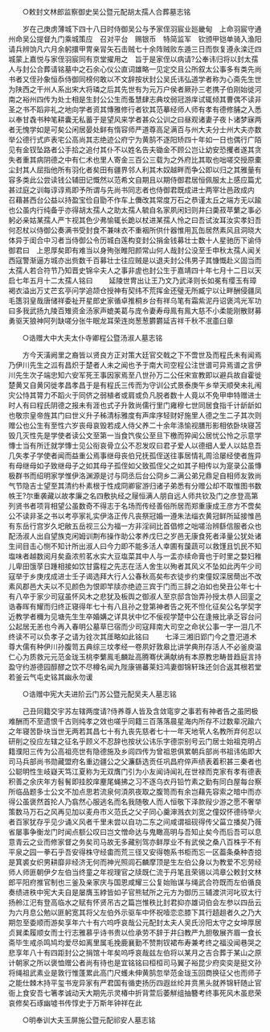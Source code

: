 <!-- { "loadSidebar": true } -->
　　○敕封文林郎监察御史吴公暨元配胡太孺人合葬墓志铭 

　　岁在己庚虏薄城下四十八日时侍御吴公与予家侄羽宸业廵畿甸　上命羽宸守通州命吴公提督九门乘城策应　召对平台　赐银币　特简监军　钦颁甲铠单骑入渔阳请兵辨饷凡六月余躬擐甲冑亲冐矢石击贼七十余阵贼败东遁三日而恢复遵永滦迁四城蒙上嘉悦与家侄羽宸同有京堂擢用之　旨于是家侄以病请?公奉讳归将以封太孺人与封公合葬请铭墓中之石余心仪公直词雄略一见定交且公所叙太公事多有类先尚书者又侄孙象恒忝侍御同榜何敢以不文辞按状封公吴氏讳弘道学者称为心斋先生世为陕西之干州人系出宋大将璘之后其先世有为元万户侯者厥孙三老携子伯刚始徙河南之裕州四传为处士相是生封公公生而蚤慧肆志典坟弱冠游庠试辄倾其曹偶不读非圣之书不蹈非礼之地向学者资其慱雅修行者钦其范摹经师人师有孝有德修脯之入悉以奉甘毳书种笔耕囊无私蓄于是望风来学者甚众公训之曰昼观诸妻子夜卜诸梦寐两者无愧学如是可矣公闲居晏处鲜有惰容师严道尊高足满百与州大夫分士州大夫亦数举公德行式庐表宅公高尚其志绝迹公府宁为黄鹄不逐阳矫四十年如一日也偶行广陌见有金钗坠路者公手拾之追付其仆不以姓名告夫锄金不顾公岂让幼安恐攫者遂其贪失者重其病阴德之中有仁术也里人寄金三百公三载为之外府比其取也咄嗟交授原橐尘封其人屈指他所有羽化者矣田有疆界邻人利其木奴越畔而争公即以归之其雅量有容多类此公尝读钱公辅田记慨然以范希文自期且以期侍御君居恒佩服太上感应篇尤甚过庭之训每谆谆焉即予所谓与先尚书同志者也侍御君既成进士两宰壮邑政成内　召藉甚西台公益以持盈宝俭自勖不作车上儛改其常度万石之恭谨太丘之端方无以踰也公虽内行纯备乎亦得胡太孺人之助太孺人毓自名家夙闲妇则井臼羮菽苹蘩之事必躬必亲姑某孺人严卞视其色少弗愉辄长跪以杖进某孺人怜之曰吾试汝耳汝实孝妇吾何忍杖以侍御公奏满书受封食不兼味衣不重裀所供什器惟用瓦缶居然素风且洞晓大体异于闺合中习者当侍御公令历城白莲构变封公捐金钱募壮士数十人星驰历下谕侍御君曰　上恩厚矣即有难当以身殉张睢阳颜常山何人哉封公没至壬申秋太孺人闻关西寇警渐逼方城亦出赀数千百募壮士往应贼是以退夫封公伟男子其慷慨赴义固当而太孺人若合符节乃知晋史锦伞夫人之事非虗也封公生于嘉靖四十年七月十二日以天启七年五月十二太孺人铭曰 
　　延陵世冑出让王乃文乃武泽则长如冕有缨玉有璋褐衣溢出万丈芒玄亭问学追颉仓授神有契纬不荒挥金还璧无所臧宁以让畔酬侵疆凤毛簉羽皇哉唐储祥委祉开星郎史家循卓推桐乡台有祥乌笔有霜紫泥丹诏褒鸿光军功曰多我武扬九陵百雉资金汤家声媲美葛与庞令妻寿母鳯有鳯大慈不小柔能刚散财募勇驱天狼神阿列缺嗟分张牛眠龙耳荣连岗葱葱欝欝延吉祥千秋不冺齑臼章 

　　○诰赠大中大夫太仆寺卿程公暨汤淑人墓志铭 

　　方今天潢阙里之裔皆以贤良方正对策大廷官交戟之下不啻世及而程氏未有闻焉乃伊川先生之泒有昌炽于楚者人未之闻也予于南大司空程公注世谱可异焉谱之言伊川先生次子端忠知六安军死王事因家焉至八世孙万二公任宋宣教即以避兵故自霍徙楚黄又自黄冈徙孝昌孝昌于是有程氏三传而为守训公式景泰庚午乡举天顺癸未礼闱灾公恃其膂力不蹈火于同侪之弱植者或肩或负凡脱者数十人竟以不免甲申特赠进士时人有曰程氏阴德之报未有涯也式子升敦尚儒行里门雍穆七世同居食指千计龂龂如也敬宗皇帝旌其门曰世义升子秭清标雅度有声庠序轻财好施里人德之生二子其次则赠公也公生有至性六岁丧母哀毁若成人侍父养二十余年涤愉视膳形影相依卧块寝苫毁几灭性先是学使者读公文至第一当食饩俟公至旦下檄而猝闻公居忧公怜之示意学慱士当有所迁就学慱士见公衔哀骨立公不忍发叹曰君子爱人以德细人爱人以姑息吾几失孝子学使者闻而益重公焉事继母丧伯兄抚孤侄送往事居情礼周洽屡经使者旌异有母继母如子致继母子之如其母子孤侄如父致孤侄父之如其子相传以为寔录公虽慱极群书而绍明家学惟伊洛渊源是讨与冏丞后台公冏乡二满公弟兄鼎足自相师友敦尚气节隐吉士望至其清约朴素根于性成冏卿宦游归诸子弟悉有分赠公却不取惟图书数帙王?尔重袭藏以故孝廉之名四敷执经之屦恒满人朋自远人师共钦及门之彦登高第列贤书者项背相望公虽数奇不得志于名场而传经善俗所居而郑重康成王彦方不啻矣公不读非圣之书以考亭家礼实伊洛正传凡丧祭冠婚一遵朱法缁衣黄冠鲜所延接惟邑有东岳行宫岁久圯敝五岳视三公为福一方非淫祠比首倡修之咄嗟治辨繇信服者众也配汤淑人出自望族克闲姆训荆布操作助公孝养戊巳之岁邑无康食死者泽量公犹处诸生间目击心恻不知计所出淑人曰今力即不能多活人幸圃有蘐蔬可以救馑且饥民不知塩味者越数阅月矣盍浓煎茗水实大豆塩菜其中人与一盂亦续命膏也于时里之婺妇稚儿卑田饿莩日踵相接如饮甘露程之先志在活人舍生以殉者其风义不坠如此丙午少司寇举于乡庚戌成进士壬子谒选拜大行人公春秋高矣布衣徒步约束僮奴深居蕳出不改素风郡邑大夫以不见颜色为恨即竿牍亦绝迹三宾于门而三辞之泊如也癸丑公年七十有八卒于家少司寇虽怀风木之悲犹及板舆之御淑人至京邸含饴弄孙授太恭人回銮之诰春晖有耀而归终正寝得年七十有八且孙之登第神者告之死不怛化征矣公名学契字近教学者穪为见塘先生生卒婚媾之详具状中忆不佞视学楚中公在逢掖比承乏容台问公起居无恙也今再入春明公墓草巳宿而少司寇拜南大司空之命状公事一字一泪几不终读不可以负孝子之请为铨次其厓略如此铭曰 
　　七泽三湘旧郢门今之豊汜道术尊大儒有种伊川孙腹笥五典综三坟孝经一卷夙好敦皋比讲学典刑存活人不必釜庾温仁心为质救元元范金珑玉桃李蘩鳯毛麟趾高腾骞伏满献纳有本原教忠畴昔趋庭言持盈守约游德园醇醪之饮不尽樽名闻九陛康锡蕃莱妇鸿妻御锦轩珠还剑合返其根若堂若釜云气屯史铭其幽永勿谖 

　　○诰赠中宪大夫进阶云门苏公暨元配吴夫人墓志铭 

　　己丑同籍交宇苏左辖两度请?侍养尊人皆及含敛窀穸之事若有神者告之虽罔极难酬而不至遗恨千古则纯孝之效也嗟乎同籍三百落落晨星海内所存不过数辈况踰六之年寝苦卧块当世无两若其昌七十有九丧先慈者七十一年天地茕人名教所弃何忍以研削之役应左辖之征名乎顾义不忍辞也按状公讳乐字德崇别号云门居士始祖克明占籍濮阳三传为公高祖亮世有隐德施及乡闾四传为曾祖恩俱累朝兵部尚书祖讳佑即大司马兵部尚书勋藏盟府名重边疆公之父濂繇选贡任巩昌府倅声绩表着积甚三秦者也公聪明性生岐嶷天笃江夏称为无双膺门引为小友闻诗闻礼在世禄而克家有孝有德表积善之余庆年方髫鬌即挂胶庠麈尾蝇拂之习不逐乌衣丹铅竹素之勤有同白屋每台察所临品题多士公文不加点思若流泉何湏夙夜取之腹笥而有余岂藉先容索之暗中而亦得公虽褒然首抡人乃翕然心服逃名而名我随敬人而人恒敬下泽款叚少游之愿不奢举策数马万石之风再见加以麦舟市义范氏之父子同心羹渖溅衣刘宽之僮奴怀德待举火者百家犹存乎见少诵义风者千里未尝以自功二东之间咸谓祖砚得传父菑立播矣乃薇省屡事争衡龙门时闻点额公叹曰岂文憎命达与鬼瞰高明与吾知止矣今而后吾可以息意青云之业而修家督之务矣司马故无多藏别驾亦鲜厚业不有武侯之桑八百株乎不有平泉之园一拳石乎吾安得株守经畬而荒三径又安得匏系书柜而忘一区葢条桑种杏搃是箕裘女织男耕靡非经济无何而神光照闾石麟摩顶是生左伯公身以为教爱不忘劳经师人师匪朝伊夕左伯当终童之年视理官之牍既仁流于丹笔且荣锡以鸿章公敕封文林郎平阳府推官制也三釜及亲家庆与国恩咸耀三公复始贻谋与绳武合符既而左伯循良奏绩进秩中宪大夫自是屡膺玉綍皆如子官熊轼所之元方为御历三辅渡洪河叱驭太行扬舲江汜有登高临水之赋有怀贤吊古之篇岂惟秩比封君抑亦雄词伯会左参以四岳云为六月息公勉以匪躬宽其将父左伯外示驱车中怀祝噎恋恋膝下其行趦趄者久之乃大期忽至委顺而游矣享年六十有六呜呼哀哉公元配封太夫人吴氏汾阳太守之女坤厚居贞巽柔履顺女而士行志雅慕乎诗书贵以俭承劳不辞于井臼教严九胆敬展齐眉一食长斋毕生戒杀鸣鸠均爱尽如离里属毛挽鹿襄勤不赞荆钗裙布寿兼考终之福没闻巷哭之悲享年八十有四距封公之捐馆十年矣呜呼哀哉兹左伯将以某月之吉合葬于某山之原计朝家之所以褒恤赠公者尚有待也是宜铭铭曰桓桓司马翼子裕昆少府奕奕是挺文孙将绳祖武素业是敦行惟蓬累此高门尺蠖未伸黄鹄忽举范金珑玉回商换征父也而师子之能仕棘木持平玺书宠异家有严君国有循吏扬历四遐丝纶并贲黑头就养锦轩随止官衙上食安吾七箸孝诚动天大期先示灵椿中折背萱后萎觧组抽簪考终事死风木虽悲荣哀修矣石琢幽墟书传惇史于万斯年钟祥在此 

　　○明奉训大夫玉屏施公暨元配祁安人墓志铭 

